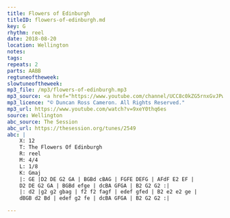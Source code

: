 ```yaml
---
title: Flowers of Edinburgh
titleID: flowers-of-edinburgh.md
key: G
rhythm: reel
date: 2018-08-20
location: Wellington 
notes:
tags: 
repeats: 2 
parts: AABB 
regtuneoftheweek:
slowtuneoftheweek:
mp3_file: /mp3/flowers-of-edinburgh.mp3
mp3_source: <a href="https://www.youtube.com/channel/UCC8c0kZG5rnxGvJPwaYvBkg">Duncan Ross Cameron</a>
mp3_licence: "© Duncan Ross Cameron. All Rights Reserved."
mp3_url: https://www.youtube.com/watch?v=9xeY0thq6es
source: Wellington
abc_source: The Session
abc_url: https://thesession.org/tunes/2549
abc: |
    X: 12
    T: The Flowers Of Edinburgh
    R: reel
    M: 4/4
    L: 1/8
    K: Gmaj
    |: GE |D2 DE G2 GA | BGBd cBAG | FGFE DEFG | AFdF E2 EF |
    D2 DE G2 GA | BGBd efge | dcBA GFGA | B2 G2 G2 :|
    |: d2 |g2 g2 gbag | f2 f2 fagf | edef gfed | B2 e2 e2 ge |
    dBGB d2 Bd | edef g2 fe | dcBA GFGA | B2 G2 G2 :|

---
```

